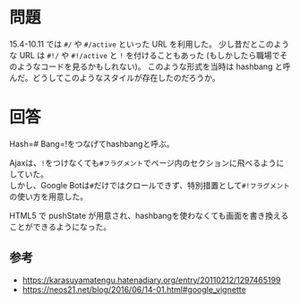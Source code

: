 # 問題

15.4-10.11 では `#/` や `#/active` といった URL を利用した。
少し昔だとこのような URL は `#!/` や `#!/active` と `!` を付けることもあった (もしかしたら職場でそのようなコードを見るかもしれない)。
このような形式を当時は hashbang と呼んだ。どうしてこのようなスタイルが存在したのだろうか。

# 回答

Hash=# Bang=!をつなげてhashbangと呼ぶ。

Ajaxは、`!`をつけなくても`#フラグメント`でページ内のセクションに飛べるようにしていた。  
しかし、Google Botは`#`だけではクロールできず、特別措置として`#!フラグメント`の使い方を用意した。  

HTML5 で pushState が用意され、hashbangを使わなくても画面を書き換えることができるようになった。

## 参考

- https://karasuyamatengu.hatenadiary.org/entry/20110212/1297465199
- https://neos21.net/blog/2016/06/14-01.html#google_vignette
